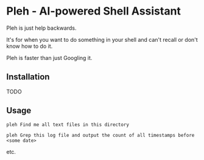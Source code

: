 # Pleh - AI-powered Shell Assistant

Pleh is just help backwards.

It's for when you want to do something in your shell and can't recall or don't know how to do it. 

Pleh is faster than just Googling it.

## Installation

TODO

## Usage

`pleh Find me all text files in this directory`

`pleh Grep this log file and output the count of all timestamps before <some date>`

etc.

